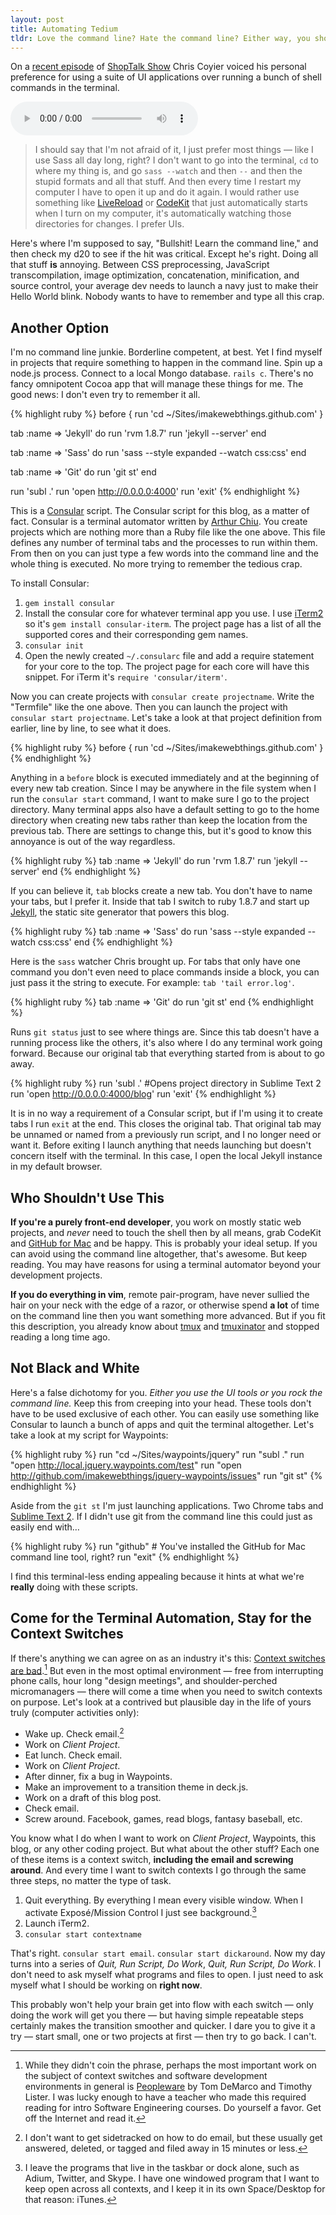 ```yaml
---
layout: post
title: Automating Tedium
tldr: Love the command line? Hate the command line? Either way, you should consider using a terminal automator.
---
```


On a [recent episode](http://shoptalkshow.com/episodes/011-with-jina-bolton/) of [ShopTalk Show](http://shoptalkshow.com) Chris Coyier voiced his personal preference for using a suite of UI applications over running a bunch of shell commands in the terminal.

<script src="http://api.html5media.info/1.1.5/html5media.min.js"></script>
<audio src="http://s3.amazonaws.com/imakewebthings-blog/ShopTalk_011_Clip.mp3" controls>&nbsp;</audio>

> I should say that I'm not afraid of it, I just prefer most things &mdash; like I use Sass all day long, right? I don't want to go into the terminal, `cd` to where my thing is, and go `sass --watch` and then `--` and then the stupid formats and all that stuff. And then every time I restart my computer I have to open it up and do it again. I would rather use something like [LiveReload](http://livereload.com) or [CodeKit](http://incident57.com/codekit/) that just automatically starts when I turn on my computer, it's automatically watching those directories for changes. I prefer UIs.

Here's where I'm supposed to say, "Bullshit! Learn the command line," and then check my d20 to see if the hit was critical. Except he's right. Doing all that stuff **is** annoying. Between CSS preprocessing, JavaScript transcompilation, image optimization, concatenation, minification, and source control, your average dev needs to launch a navy just to make their Hello World blink. Nobody wants to have to remember and type all this crap.

## Another Option

I'm no command line junkie. Borderline competent, at best. Yet I find myself in projects that require something to happen in the command line. Spin up a node.js process. Connect to a local Mongo database. `rails c`. There's no fancy omnipotent Cocoa app that will manage these things for me. The good news: I don't even try to remember it all.

{% highlight ruby %}
before { run 'cd ~/Sites/imakewebthings.github.com' }

tab :name => 'Jekyll' do
  run 'rvm 1.8.7'
  run 'jekyll --server'
end

tab :name => 'Sass' do
  run 'sass --style expanded --watch css:css'
end

tab :name => 'Git' do
  run 'git st'
end

run 'subl .'
run 'open http://0.0.0.0:4000'
run 'exit'
{% endhighlight %}

This is a [Consular](https://github.com/achiu/consular) script. The Consular script for this blog, as a matter of fact. Consular is a terminal automator written by [Arthur Chiu](https://github.com/achiu). You create projects which are nothing more than a Ruby file like the one above. This file defines any number of terminal tabs and the processes to run within them. From then on you can just type a few words into the command line and the whole thing is executed. No more trying to remember the tedious crap.

To install Consular:

1. `gem install consular`
2. Install the consular core for whatever terminal app you use. I use [iTerm2](http://www.iterm2.com/) so it's `gem install consular-iterm`. The project page has a list of all the supported cores and their corresponding gem names.
3. `consular init`
4. Open the newly created `~/.consularc` file and add a require statement for your core to the top. The project page for each core will have this snippet. For iTerm it's `require 'consular/iterm'`.

Now you can create projects with `consular create projectname`. Write the "Termfile" like the one above. Then you can launch the project with `consular start projectname`. Let's take a look at that project definition from earlier, line by line, to see what it does.

{% highlight ruby %}
before { run 'cd ~/Sites/imakewebthings.github.com' }
{% endhighlight %}

Anything in a `before` block is executed immediately and at the beginning of every new tab creation. Since I may be anywhere in the file system when I run the `consular start` command, I want to make sure I go to the project directory. Many terminal apps also have a default setting to go to the home directory when creating new tabs rather than keep the location from the previous tab. There are settings to change this, but it's good to know this annoyance is out of the way regardless.

{% highlight ruby %}
tab :name => 'Jekyll' do
  run 'rvm 1.8.7'
  run 'jekyll --server'
end
{% endhighlight %}

If you can believe it, `tab` blocks create a new tab. You don't have to name your tabs, but I prefer it. Inside that tab I switch to ruby 1.8.7 and start up [Jekyll](https://github.com/mojombo/jekyll/wiki), the static site generator that powers this blog.

{% highlight ruby %}
tab :name => 'Sass' do
  run 'sass --style expanded --watch css:css'
end
{% endhighlight %}

Here is the `sass` watcher Chris brought up. For tabs that only have one command you don't even need to place commands inside a block, you can just pass it the string to execute. For example: `tab 'tail error.log'`.

{% highlight ruby %}
tab :name => 'Git' do
  run 'git st'
end
{% endhighlight %}

Runs `git status` just to see where things are. Since this tab doesn't have a running process like the others, it's also where I do any terminal work going forward. Because our original tab that everything started from is about to go away.

{% highlight ruby %}
run 'subl .' #Opens project directory in Sublime Text 2
run 'open http://0.0.0.0:4000/blog'
run 'exit'
{% endhighlight %}

It is in no way a requirement of a Consular script, but if I'm using it to create tabs I run `exit` at the end. This closes the original tab. That original tab may be unnamed or named from a previously run script, and I no longer need or want it. Before exiting I launch anything that needs launching but doesn't concern itself with the terminal. In this case, I open the local Jekyll instance in my default browser.

## Who Shouldn't Use This

**If you're a purely front-end developer**, you work on mostly static web projects, and *never* need to touch the shell then by all means, grab CodeKit and [GitHub for Mac](http://mac.github.com/) and be happy. This is probably your ideal setup. If you can avoid using the command line altogether, that's awesome. But keep reading. You may have reasons for using a terminal automator beyond your development projects.

**If you do everything in vim**, remote pair-program, have never sullied the hair on your neck with the edge of a razor, or otherwise spend **a lot** of time on the command line then you want something more advanced. But if you fit this description, you already know about [tmux](http://tmux.sourceforge.net/) and [tmuxinator](https://github.com/aziz/tmuxinator) and stopped reading a long time ago.

## Not Black and White

Here's a false dichotomy for you. *Either you use the UI tools or you rock the command line.* Keep this from creeping into your head. These tools don't have to be used exclusive of each other. You can easily use something like Consular to launch a bunch of apps and quit the terminal altogether. Let's take a look at my script for Waypoints:

{% highlight ruby %}
run "cd ~/Sites/waypoints/jquery"
run "subl ."
run "open http://local.jquery.waypoints.com/test"
run "open http://github.com/imakewebthings/jquery-waypoints/issues"
run "git st"
{% endhighlight %}

Aside from the `git st` I'm just launching applications. Two Chrome tabs and [Sublime Text 2](http://www.sublimetext.com/2). If I didn't use git from the command line this could just as easily end with&hellip;

{% highlight ruby %}
run "github" # You've installed the GitHub for Mac command line tool, right?
run "exit"
{% endhighlight %}

I find this terminal-less ending appealing because it hints at what we're **really** doing with these scripts.

## Come for the Terminal Automation, Stay for the Context Switches

If there's anything we can agree on as an industry it's this: [Context switches are bad](http://www.joelonsoftware.com/articles/fog0000000022.html).[^1] But even in the most optimal environment &mdash; free from interrupting phone calls, hour long "design meetings", and shoulder-perched micromanagers &mdash; there will come a time when you need to switch contexts on purpose. Let's look at a contrived but plausible day in the life of yours truly (computer activities only):

- Wake up. Check email.[^2]
- Work on *Client Project*.
- Eat lunch. Check email.
- Work on *Client Project*.
- After dinner, fix a bug in Waypoints.
- Make an improvement to a transition theme in deck.js.
- Work on a draft of this blog post.
- Check email.
- Screw around. Facebook, games, read blogs, fantasy baseball, etc.

You know what I do when I want to work on *Client Project*, Waypoints, this blog, or any other coding project. But what about the other stuff? Each one of these items is a context switch, **including the email and screwing around**. And every time I want to switch contexts I go through the same three steps, no matter the type of task.

1. Quit everything. By everything I mean every visible window. When I activate Exposé/Mission Control I just see background.[^3]
2. Launch iTerm2.
3. `consular start contextname`

That's right. `consular start email`. `consular start dickaround`. Now my day turns into a series of *Quit, Run Script, Do Work*, *Quit, Run Script, Do Work*. I don't need to ask myself what programs and files to open. I just need to ask myself what I should be working on **right now**.

This probably won't help your brain get into flow with each switch &mdash; only doing the work will get you there &mdash; but having simple repeatable steps certainly makes the transition smoother and quicker. I dare you to give it a try &mdash; start small, one or two projects at first &mdash; then try to go back. I can't.


[^1]: While they didn't coin the phrase, perhaps the most important work on the subject of context switches and software development environments in general is [Peopleware](http://www.amazon.com/Peopleware-Productive-Projects-Teams-Second/dp/0932633439) by Tom DeMarco and Timothy Lister. I was lucky enough to have a teacher who made this required reading for intro Software Engineering courses. Do yourself a favor. Get off the Internet and read it.

[^2]: I don't want to get sidetracked on how to do email, but these usually get answered, deleted, or tagged and filed away in 15 minutes or less.

[^3]: I leave the programs that live in the taskbar or dock alone, such as Adium, Twitter, and Skype. I have one windowed program that I want to keep open across all contexts, and I keep it in its own Space/Desktop for that reason: iTunes.